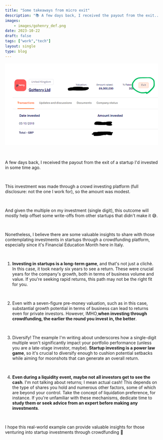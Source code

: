 ```yaml
---
title: "Some takeaways from micro exit"
description: "📚 A few days back, I received the payout from the exit..."
images: 
    - images/gohenry_def.png
date: 2023-10-22
draft: false
tags: ["work","tech"]
layout: single
type: blog
---
```


![Go Henry](images/gohenry_def.png)

&nbsp;


A few days back, I received the payout from the exit of a startup I'd invested in some time ago. 

&nbsp;

This investment was made through a crowd investing platform (full disclosure: not the one I work for), so the amount was modest.

&nbsp;

And given the multiple on my investment (single digit), this outcome will mostly help offset some write-offs from other startups that didn't make it 😅. 

&nbsp;

Nonetheless, I believe there are some valuable insights to share with those contemplating investments in startups through a crowdfunding platform, especially since it's Financial Education Month here in Italy.

&nbsp;

1) **Investing in startups is a long-term game**, and that's not just a clichè. In this case, it took nearly six years to see a return. These were crucial years for the company's growth, both in terms of business volume and value. If you're seeking rapid returns, this path may not be the right fit for you.

&nbsp;

2) Even with a seven-figure pre-money valuation, such as in this case, substantial growth potential in terms of business can lead to returns even for private investors. However, IMHO,**when investing through crowdfunding, the earlier the round you invest in, the better**. 

&nbsp;

3) Diversify! The example I'm writing about underscores how a single-digit multiple won't significantly impact your portfolio performance (unless you are a late-stage investor, maybe). **Startup investing is a power law game**, so it's crucial to diversify enough to cushion potential setbacks while aiming for moonshots that can generate an overall return. 

&nbsp;

4) **Even during a liquidity event, maybe not all investors get to see the cash**. I'm not talking about returns; I mean actual cash! This depends on the type of shares you hold and numerous other factors, some of which are beyond your control. Take the concept of liquidation preference, for instance. If you're unfamiliar with these mechanisms, dedicate time to **study them or seek advice from an expert before making any investments**.

&nbsp;

I hope this real-world example can provide valuable insights for those venturing into startup investments through crowdfunding 🚀